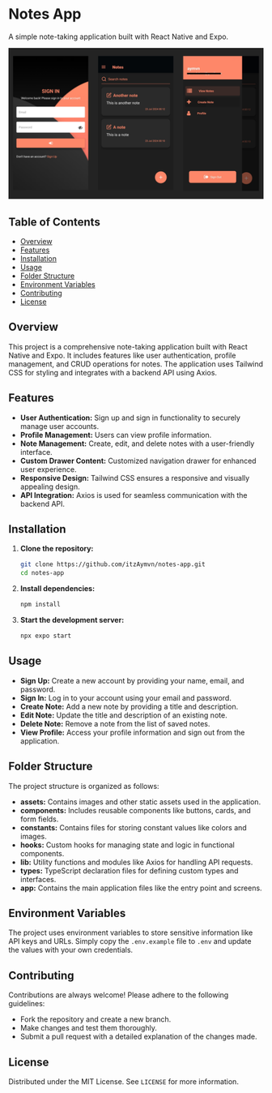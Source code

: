 # Notes App

A simple note-taking application built with React Native and Expo.

![Notes App](./assets/images/preview.png)

## Table of Contents

-   [Overview](#overview)
-   [Features](#features)
-   [Installation](#installation)
-   [Usage](#usage)
-   [Folder Structure](#folder-structure)
-   [Environment Variables](#environment-variables)
-   [Contributing](#contributing)
-   [License](#license)

## Overview

This project is a comprehensive note-taking application built with React Native and Expo. It includes features like user authentication, profile management, and CRUD operations for notes. The application uses Tailwind CSS for styling and integrates with a backend API using Axios.

## Features

-   **User Authentication:** Sign up and sign in functionality to securely manage user accounts.
-   **Profile Management:** Users can view profile information.
-   **Note Management:** Create, edit, and delete notes with a user-friendly interface.
-   **Custom Drawer Content:** Customized navigation drawer for enhanced user experience.
-   **Responsive Design:** Tailwind CSS ensures a responsive and visually appealing design.
-   **API Integration:** Axios is used for seamless communication with the backend API.

## Installation

1. **Clone the repository:**

    ```sh
    git clone https://github.com/itzAymvn/notes-app.git
    cd notes-app
    ```

2. **Install dependencies:**

    ```sh
    npm install
    ```

3. **Start the development server:**
    ```sh
    npx expo start
    ```

## Usage

-   **Sign Up:** Create a new account by providing your name, email, and password.
-   **Sign In:** Log in to your account using your email and password.
-   **Create Note:** Add a new note by providing a title and description.
-   **Edit Note:** Update the title and description of an existing note.
-   **Delete Note:** Remove a note from the list of saved notes.
-   **View Profile:** Access your profile information and sign out from the application.

## Folder Structure

The project structure is organized as follows:

-   **assets:** Contains images and other static assets used in the application.
-   **components:** Includes reusable components like buttons, cards, and form fields.
-   **constants:** Contains files for storing constant values like colors and images.
-   **hooks:** Custom hooks for managing state and logic in functional components.
-   **lib:** Utility functions and modules like Axios for handling API requests.
-   **types:** TypeScript declaration files for defining custom types and interfaces.
-   **app:** Contains the main application files like the entry point and screens.

## Environment Variables

The project uses environment variables to store sensitive information like API keys and URLs. Simply copy the `.env.example` file to `.env` and update the values with your own credentials.

## Contributing

Contributions are always welcome! Please adhere to the following guidelines:

-   Fork the repository and create a new branch.
-   Make changes and test them thoroughly.
-   Submit a pull request with a detailed explanation of the changes made.

## License

Distributed under the MIT License. See `LICENSE` for more information.
